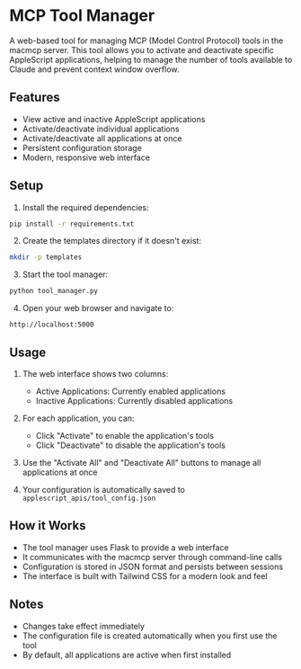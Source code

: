 # MCP Tool Manager

A web-based tool for managing MCP (Model Control Protocol) tools in the macmcp server. This tool allows you to activate and deactivate specific AppleScript applications, helping to manage the number of tools available to Claude and prevent context window overflow.

## Features

- View active and inactive AppleScript applications
- Activate/deactivate individual applications
- Activate/deactivate all applications at once
- Persistent configuration storage
- Modern, responsive web interface

## Setup

1. Install the required dependencies:
```bash
pip install -r requirements.txt
```

2. Create the templates directory if it doesn't exist:
```bash
mkdir -p templates
```

3. Start the tool manager:
```bash
python tool_manager.py
```

4. Open your web browser and navigate to:
```
http://localhost:5000
```

## Usage

1. The web interface shows two columns:
   - Active Applications: Currently enabled applications
   - Inactive Applications: Currently disabled applications

2. For each application, you can:
   - Click "Activate" to enable the application's tools
   - Click "Deactivate" to disable the application's tools

3. Use the "Activate All" and "Deactivate All" buttons to manage all applications at once

4. Your configuration is automatically saved to `applescript_apis/tool_config.json`

## How it Works

- The tool manager uses Flask to provide a web interface
- It communicates with the macmcp server through command-line calls
- Configuration is stored in JSON format and persists between sessions
- The interface is built with Tailwind CSS for a modern look and feel

## Notes

- Changes take effect immediately
- The configuration file is created automatically when you first use the tool
- By default, all applications are active when first installed
